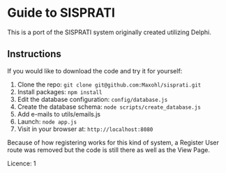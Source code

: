 # Guide to SISPRATI


This is a port of the SISPRATI system originally created utilizing Delphi.

## Instructions

If you would like to download the code and try it for yourself:

1. Clone the repo: `git clone git@github.com:Maxohl/sisprati.git`
1. Install packages: `npm install`
1. Edit the database configuration: `config/database.js`
1. Create the database schema: `node scripts/create_database.js`
2. Add e-mails to utils/emails.js
3. Launch: `node app.js`
5. Visit in your browser at: `http://localhost:8080`


Because of how registering works for this kind of system, a Register User route was removed but the code is still there as well as the View Page.

Licence: 1
